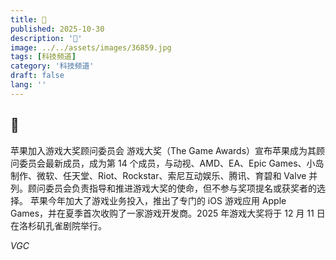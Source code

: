 ```yaml
---
title: 🍏
published: 2025-10-30
description: '🍏'
image: ../../assets/images/36859.jpg
tags: [科技频道]
category: '科技频道'
draft: false
lang: ''
---
```


## 🍏

苹果加入游戏大奖顾问委员会
游戏大奖（The Game Awards）宣布苹果成为其顾问委员会最新成员，成为第 14 个成员，与动视、AMD、EA、Epic Games、小岛制作、微软、任天堂、Riot、Rockstar、索尼互动娱乐、腾讯、育碧和 Valve 并列。顾问委员会负责指导和推进游戏大奖的使命，但不参与奖项提名或获奖者的选择。
苹果今年加大了游戏业务投入，推出了专门的 iOS 游戏应用 Apple Games，并在夏季首次收购了一家游戏开发商。2025 年游戏大奖将于 12 月 11 日在洛杉矶孔雀剧院举行。

*VGC*
